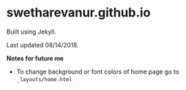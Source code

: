 # swetharevanur.github.io

Built using Jekyll.

Last updated 08/14/2018.

**Notes for future me**
- To change background or font colors of home page go to `_layouts/home.html`
